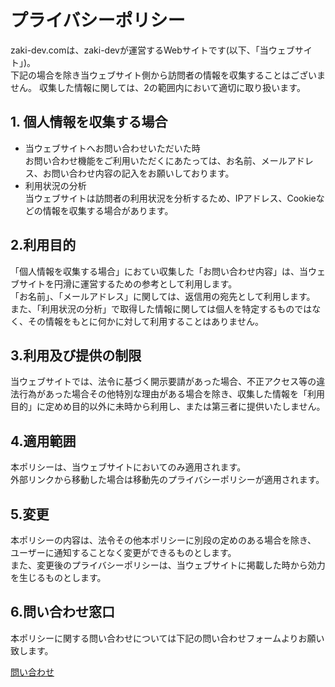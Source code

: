 # プライバシーポリシー

zaki-dev.comは、zaki-devが運営するWebサイトです(以下、「当ウェブサイト」)。  
下記の場合を除き当ウェブサイト側から訪問者の情報を収集することはございません。
収集した情報に関しては、2の範囲内において適切に取り扱います。

## 1. 個人情報を収集する場合

- 当ウェブサイトへお問い合わせいただいた時  
  お問い合わせ機能をご利用いただくにあたっては、お名前、メールアドレス、お問い合わせ内容の記入をお願いしております。
- 利用状況の分析  
  当ウェブサイトは訪問者の利用状況を分析するため、IPアドレス、Cookieなどの情報を収集する場合があります。

## 2.利用目的

「個人情報を収集する場合」におてい収集した「お問い合わせ内容」は、当ウェブサイトを円滑に運営するための参考として利用します。  
「お名前」、「メールアドレス」に関しては、返信用の宛先として利用します。  
また、「利用状況の分析」で取得した情報に関しては個人を特定するものではなく、その情報をもとに何かに対して利用することはありません。

## 3.利用及び提供の制限

当ウェブサイトでは、法令に基づく開示要請があった場合、不正アクセス等の違法行為があった場合その他特別な理由がある場合を除き、収集した情報を「利用目的」に定めめ目的以外に未時から利用し、または第三者に提供いたしません。

## 4.適用範囲

本ポリシーは、当ウェブサイトにおいてのみ適用されます。  
外部リンクから移動した場合は移動先のプライバシーポリシーが適用されます。

## 5.変更

本ポリシーの内容は、法令その他本ポリシーに別段の定めのある場合を除き、  
ユーザーに通知することなく変更ができるものとします。  
また、変更後のプライバシーポリシーは、当ウェブサイトに掲載した時から効力を生じるものとします。

## 6.問い合わせ窓口

本ポリシーに関する問い合わせについては下記の問い合わせフォームよりお願い致します。

[問い合わせ](https://zaki-dev.com/contacts)
